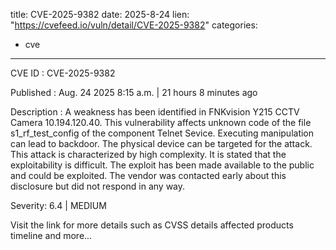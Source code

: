  
title: CVE-2025-9382
date: 2025-8-24
lien: "https://cvefeed.io/vuln/detail/CVE-2025-9382"
categories:
  - cve
---

CVE ID : CVE-2025-9382

Published :  Aug. 24
2025
8:15 a.m. | 21 hours
8 minutes ago

Description : A weakness has been identified in FNKvision Y215 CCTV Camera 10.194.120.40. This vulnerability affects unknown code of the file s1_rf_test_config of the component Telnet Sevice. Executing manipulation can lead to backdoor. The physical device can be targeted for the attack. This attack is characterized by high complexity. It is stated that the exploitability is difficult. The exploit has been made available to the public and could be exploited. The vendor was contacted early about this disclosure but did not respond in any way.

Severity: 6.4 | MEDIUM

Visit the link for more details
such as CVSS details
affected products
timeline
and more...
